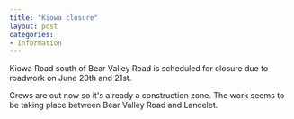 ```yaml
---
title: "Kiowa closure"
layout: post
categories:
- Information
---
```


Kiowa Road south of Bear Valley Road is scheduled for closure due to roadwork on June 20th and 21st.

Crews are out now so it's already a construction zone. The work seems to be taking place between Bear Valley Road and Lancelet.